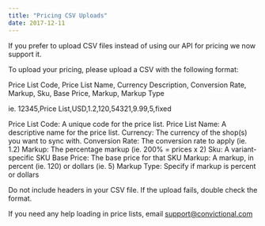```yaml
---
title: "Pricing CSV Uploads"
date: 2017-12-11
---
```


If you prefer to upload CSV files instead of using our API for pricing we now support it.

To upload your pricing, please upload a CSV with the following format:

Price List Code, Price List Name, Currency Description, Conversion Rate, Markup, Sku, Base Price, Markup, Markup Type

ie. 12345,Price List,USD,1.2,120,54321,9.99,5,fixed

Price List Code: A unique code for the price list.
Price List Name: A descriptive name for the price list.
Currency: The currency of the shop(s) you want to sync with.
Conversion Rate: The conversion rate to apply (ie. 1.2)
Markup: The percentage markup (ie. 200% = prices x 2)
Sku: A variant-specific SKU
Base Price: The base price for that SKU
Markup: A markup, in percent (ie. 120) or dollars (ie. 5)
Markup Type: Specify if markup is percent or dollars

Do not include headers in your CSV file. If the upload fails, double check the format.

If you need any help loading in price lists, email [support@convictional.com](mailto:support@convictional.com)
